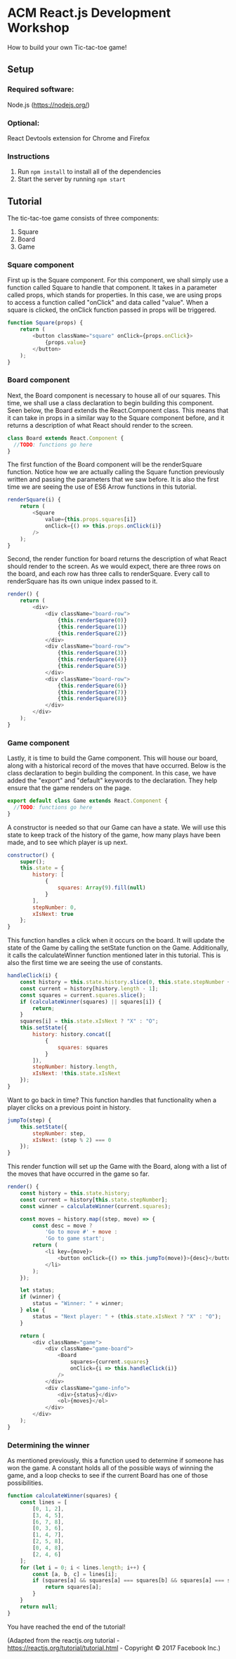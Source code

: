 # ACM React.js Development Workshop
How to build your own Tic-tac-toe game!

## Setup
### Required software:
Node.js (https://nodejs.org/)
### Optional:
React Devtools extension for Chrome and Firefox

### Instructions

1. Run ````npm install```` to install all of the dependencies
2. Start the server by running ````npm start````

## Tutorial
The tic-tac-toe game consists of three components:
1) Square
2) Board
3) Game

### Square component

First up is the Square component. For this component, we shall simply use a function called Square to handle that component. It takes in a parameter called props, which stands for properties. In this case, we are using props to access a function called "onClick" and data called "value". When a square is clicked, the onClick function passed in props will be triggered.

````javascript
function Square(props) {
    return (
        <button className="square" onClick={props.onClick}>
            {props.value}
        </button>
    );
}
````

### Board component

Next, the Board component is necessary to house all of our squares. This time, we shall use a class declaration to begin building this component. Seen below, the Board extends the React.Component class. This means that it can take in props in a similar way to the Square component before, and it returns a description of what React should render to the screen. 

````javascript
class Board extends React.Component {
  //TODO: functions go here
}
````

The first function of the Board component will be the renderSquare function. Notice how we are actually calling the Square function previously written and passing the parameters that we saw before. It is also the first time we are seeing the use of ES6 Arrow functions in this tutorial.

````javascript
renderSquare(i) {
    return (
        <Square
            value={this.props.squares[i]}
            onClick={() => this.props.onClick(i)}
        />
    );
}
````

Second, the render function for board returns the description of what React should render to the screen. As we would expect, there are three rows on the board, and each row has three calls to renderSquare. Every call to renderSquare has its own unique index passed to it.

````javascript
render() {
    return (
        <div>
            <div className="board-row">
                {this.renderSquare(0)}
                {this.renderSquare(1)}
                {this.renderSquare(2)}
            </div>
            <div className="board-row">
                {this.renderSquare(3)}
                {this.renderSquare(4)}
                {this.renderSquare(5)}
            </div>
            <div className="board-row">
                {this.renderSquare(6)}
                {this.renderSquare(7)}
                {this.renderSquare(8)}
            </div>
        </div>
    );
}
````

### Game component

Lastly, it is time to build the Game component. This will house our board, along with a historical record of the moves that have occurred. Below is the class declaration to begin building the component. In this case, we have added the "export" and "default" keywords to the declaration. They help ensure that the game renders on the page.

````javascript
export default class Game extends React.Component {
  //TODO: functions go here
}
````

A constructor is needed so that our Game can have a state. We will use this state to keep track of the history of the game, how many plays have been made, and to see which player is up next.

````javascript
constructor() {
    super();
    this.state = {
        history: [
            {
                squares: Array(9).fill(null)
            }
        ],
        stepNumber: 0,
        xIsNext: true
    };
}
````

This function handles a click when it occurs on the board. It will update the state of the Game by calling the setState function on the Game. Additionally, it calls the calculateWinner function mentioned later in this tutorial. This is also the first time we are seeing the use of constants.

````javascript
handleClick(i) {
    const history = this.state.history.slice(0, this.state.stepNumber + 1);
    const current = history[history.length - 1];
    const squares = current.squares.slice();
    if (calculateWinner(squares) || squares[i]) {
        return;
    }
    squares[i] = this.state.xIsNext ? "X" : "O";
    this.setState({
        history: history.concat([
            {
                squares: squares
            }
        ]),
        stepNumber: history.length,
        xIsNext: !this.state.xIsNext
    });
}
````

Want to go back in time? This function handles that functionality when a player clicks on a previous point in history.

````javascript
jumpTo(step) {
    this.setState({
        stepNumber: step,
        xIsNext: (step % 2) === 0
    });
}
````

This render function will set up the Game with the Board, along with a list of the moves that have occurred in the game so far.

````javascript
render() {
    const history = this.state.history;
    const current = history[this.state.stepNumber];
    const winner = calculateWinner(current.squares);

    const moves = history.map((step, move) => {
        const desc = move ?
            'Go to move #' + move :
            'Go to game start';
        return (
            <li key={move}>
                <button onClick={() => this.jumpTo(move)}>{desc}</button>
            </li>
        );
    });

    let status;
    if (winner) {
        status = "Winner: " + winner;
    } else {
        status = "Next player: " + (this.state.xIsNext ? "X" : "O");
    }

    return (
        <div className="game">
            <div className="game-board">
                <Board
                    squares={current.squares}
                    onClick={i => this.handleClick(i)}
                />
            </div>
            <div className="game-info">
                <div>{status}</div>
                <ol>{moves}</ol>
            </div>
        </div>
    );
}

````

### Determining the winner

As mentioned previously, this a function used to determine if someone has won the game. A constant holds all of the possible ways of winning the game, and a loop checks to see if the current Board has one of those possibilities.

````javascript
function calculateWinner(squares) {
    const lines = [
        [0, 1, 2],
        [3, 4, 5],
        [6, 7, 8],
        [0, 3, 6],
        [1, 4, 7],
        [2, 5, 8],
        [0, 4, 8],
        [2, 4, 6]
    ];
    for (let i = 0; i < lines.length; i++) {
        const [a, b, c] = lines[i];
        if (squares[a] && squares[a] === squares[b] && squares[a] === squares[c]) {
            return squares[a];
        }
    }
    return null;
}
````

You have reached the end of the tutorial!

(Adapted from the reactjs.org tutorial - https://reactjs.org/tutorial/tutorial.html - Copyright © 2017 Facebook Inc.)